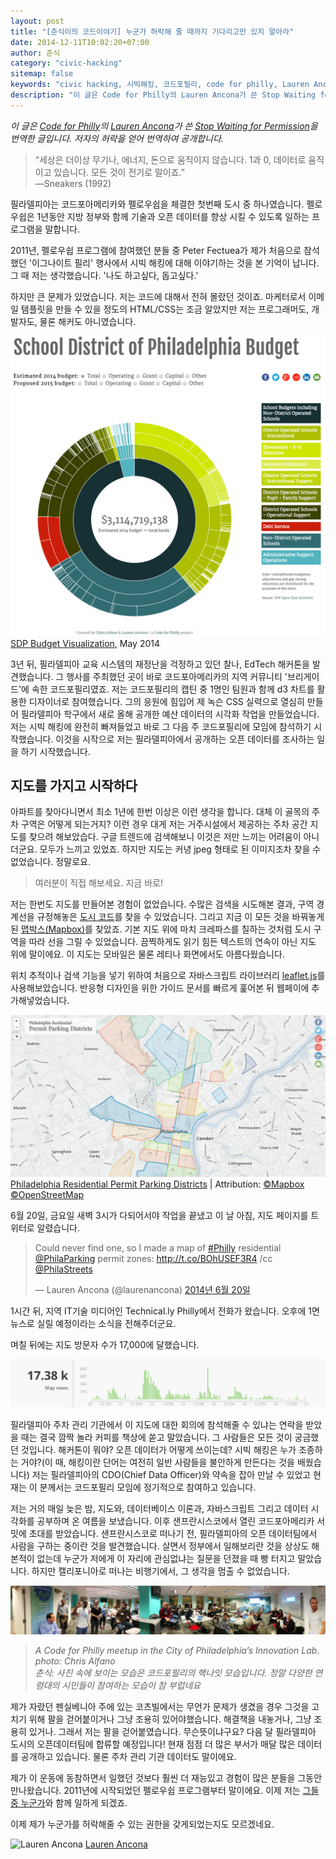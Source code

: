```yaml
---
layout: post
title: "[춘식이의 코드이야기] 누군가 허락해 줄 때까지 기다리고만 있지 말아라"
date: 2014-12-11T10:02:20+07:00
author: 춘식
category: "civic-hacking"
sitemap: false
keywords: "civic hacking, 시빅해킹, 코드포필리, code for philly, Lauren Ancona, 춘식이의 코드이야기, 지도, mapbox, open street map, 맵박스, 오픈스트리트맵, 열린정부, open government"
description: "이 글은 Code for Philly의 Lauren Ancona가 쓴 Stop Waiting for Permission을 번역한 글입니다. 저자의 허락을 얻어 번역하여 공개합니다."
---
```


*이 글은 [Code for Philly](http://codeforphilly.com/)의 [Lauren Ancona](https://medium.com/@laurenancona)가 쓴 [Stop Waiting for Permission](https://medium.com/@laurenancona/stop-waiting-for-permission-23ce71aee8f8)을 번역한 글입니다. 저자의 허락을 얻어 번역하여 공개합니다.*

> “세상은 더이상 무기나, 에너지, 돈으로  움직이지 않습니다. 1과 0, 데이터로 움직이고 있습니다. 모든 것이 전기로 말이죠.”<br>
> —Sneakers (1992)

필라델피아는 코드포아메리카와 펠로우쉽을 체결한 첫번째 도시 중 하나였습니다. 펠로우쉽은 1년동안 지방 정부와 함께 기술과 오픈 데이터를 향상 시킬 수 있도록 일하는 프로그램을 말합니다.

2011년, 펠로우쉽 프로그램에 참여했던 분들 중 Peter Fectuea가 제가 처음으로 참석했던 '이그나이트 필리' 행사에서 시빅 해킹에 대해 이야기하는 것을 본 기억이 납니다. 그 때 저는 생각했습니다. '나도 하고싶다, 돕고싶다.'

하지만 큰 문제가 있었습니다. 저는 코드에 대해서 전혀 몰랐던 것이죠. 마케터로서 이메일 템플릿을 만들 수 있을 정도의 HTML/CSS는 조금 알았지만 저는 프로그래머도, 개발자도, 물론 해커도 아니였습니다.

![School District of Philadelphia Budget](/images/2014/12/schoolbudget.png)
[SDP Budget Visualization](http://schoolbudget.phl.io/), May 2014

3년 뒤, 필라델피아 교육 시스템의 재정난을 걱정하고 있던 찰나, EdTech 해커톤을 발견했습니다. 그 행사를 주최했던 곳이 바로 코드포아메리카의 지역 커뮤니티 '브리게이드'에 속한 코드포필리였죠. 저는 코드포필리의 캡틴 중 1명인 팀원과 함께 d3 차트를 활용한 디자이너로 참여했습니다. 그의 응원에 힘입어 제 녹슨 CSS 실력으로 열심히 만들어 필라델피아 학구에서 새로 올해 공개한 예산 데이터의 시각화 작업을 만들었습니다. 저는 시빅 해킹에 완전히 빠져들었고 바로 그 다음 주 코드포필리에 모임에 참석하기 시작했습니다. 이것을 시작으로 저는 필라델피아에서 공개하는 오픈 데이터를 조사하는 일을 하기 시작했습니다.

## 지도를 가지고 시작하다

아파트를 찾아다니면서 최소 1년에 한번 이상은 이런 생각을 합니다. 대체 이 골목의 주차 구역은 어떻게 되는거지? 이런 경우 대게 저는 거주시설에서 제공하는 주차 공간 지도를 찾으려 해보았습다. 구글 트렌드에 검색해보니 이것은 저만 느끼는 어려움이 아니더군요. 모두가 느끼고 있었죠. 하지만 지도는 커녕 jpeg 형태로 된 이미지조차 찾을 수 없었습니다. 정말로요.

> 여러분이 직접 해보세요. 지금 바로!

저는 한번도 지도를 만들어본 경험이 없었습니다. 수많은 검색을 시도해본 결과, 구역 경계선을 규정해놓은 [도시 코드](http://phillycode.org/12-2703/)를 찾을 수 있었습니다. 그리고 지금 이 모든 것을 바꿔놓게 된 [맵박스(Mapbox)](http://phillycode.org/12-2703/)를 찾았죠. 기본 지도 위에 마치 크레파스를 칠하는 것처럼 도시 구역을 따라 선을 그릴 수 있었습니다. 끔찍하게도 읽기 힘든 텍스트의 연속이 아닌 지도 위에 말이에요. 이 지도는 모바일은 물론 레티나 화면에서도 아름다웠습니다.

위치 추적이나 검색 기능을 넣기 위하여 처음으로 자바스크립트 라이브러리 [leaflet.js](http://leaflet.js/)를 사용해보았습니다. 반응형 디자인을 위한 가이드 문서를 빠르게 훑어본 뒤 웹페이에 추가해넣었습니다.

![Philadelphia Residential Permit Parking Districts](/images/2014/12/permitparkingdistricts.png)
[Philadelphia Residential Permit Parking Districts](http://laurenancona.com/parking) | Attribution: [©Mapbox](https://www.mapbox.com/about/maps/) [©OpenStreetMap](http://www.openstreetmap.org/copyright)

6월 20일, 금요일 새벽 3시가 다되어서야 작업을 끝냈고 이 날 아침, 지도 페이지를 트위터로 알렸습니다.

<blockquote class="twitter-tweet" lang="ko"><p>Could never find one, so I made a map of <a href="https://twitter.com/hashtag/Philly?src=hash">#Philly</a> residential <a href="https://twitter.com/PhilaParking">@PhilaParking</a> permit zones: <a href="http://t.co/BOhUSEF3R4">http://t.co/BOhUSEF3R4</a> /cc <a href="https://twitter.com/PhilaStreets">@PhilaStreets</a></p>
<p>— Lauren Ancona (@laurenancona) <a href="https://twitter.com/laurenancona/status/479998388264787968">2014년 6월 20일</a></p></blockquote>
<script src="//platform.twitter.com/widgets.js" async="" charset="utf-8"></script>

1시간 뒤, 지역 IT기술 미디어인 Technical.ly Philly에서 전화가 왔습니다. 오후에 1면 뉴스로 실릴 예정이라는 소식을 전해주더군요.

며칠 뒤에는 지도 방문자 수가 17,000에 달했습니다.

![Map View](/images/2014/12/mapview.png)

필라델피아 주차 관리 기관에서 이 지도에 대한 회의에 참석해줄 수 있냐는 연락을 받았을 때는 결국 깜짝 놀라 커피를 책상에 쏟고 말았습니다. 그 사람들은 모든 것이 궁금했던 것입니다. 해커톤이 뭐야? 오픈 데이터가 어떻게 쓰이는데? 시빅 해킹은 누가 조종하는 거야?(이 때, 해킹이란 단어는 여전히 일반 사람들을 불안하게 만든다는 것을 배웠습니다) 저는 필라델피아의 CDO(Chief Data Officer)와 약속을 잡아 만날 수 있었고 현재는 이 분께서는 코드포필리 모임에 정기적으로 참여하고 있습니다.

저는 거의 매일 늦은 밤, 지도와, 데이터베이스 이론과, 자바스크립트 그리고 데이터 시각화를 공부하며 온 여름을 보냈습니다. 이후 샌프란시스코에서 열린 코드포아메리카 서밋에 초대를 받았습니다. 샌프란시스코로 떠나기 전, 필라델피아의 오픈 데이터팀에서 사람을 구하는 중이란 것을 발견했습니다. 살면서 정부에서 일해보리란 것을 상상도 해본적이 없는데 누군가 저에게 이 자리에 관심없냐는 질문을 던졌을 때 빵 터지고 말았습니다. 하지만 캘리포니아로 떠나는 비행기에서, 그 생각을 멈출 수 없었습니다.

![Code for Philly meetup](/images/2014/12/codeforphilly_meetup.png)

> *A Code for Philly meetup in the City of Philadelphia’s Innovation Lab. photo: Chris Alfano<br>*
> *춘식: 사진 속에 보이는 모습은 코드포필리의 핵나잇 모습입니다. 정말 다양한 연령대의 시민들이 참여하는 모습이 참 부럽네요*

제가 자랐던 펜실베니아 주에 있는 코츠빌에서는 무언가 문제가 생겼을 경우 그것을 고치기 위해 팔을 걷어붙이거나 그냥 조용히 있어야했습니다. 해결책을 내놓거나, 그냥 조용히 있거나. 그래서 저는 팔을 걷어붙였습니다. 무슨뜻이냐구요? 다음 달 필라델피아 도시의 오픈데이터팀에 합류할 예정입니다! 현재 점점 더 많은 부서가 매달 많은 데이터를 공개하고 있습니다. 물론 주차 관리 기관 데이터도 말이에요.

제가 이 운동에 동참하면서 일했던 것보다 훨씬 더 재능있고 경험이 많은 분들을 그동안 만나왔습니다. 2011년에 시작되었던 펠로우쉽 프로그램부터 말이에요. 이제 저는 [그들 중 누군가](https://twitter.com/atogle)와 함께 일하게 되겠죠.

이제 제가 누군가를 허락해줄 수 있는 권한을 갖게되었는지도 모르겠네요.

![Lauren Ancona](https://d262ilb51hltx0.cloudfront.net/fit/c/80/80/0*fqha4PvDcwjC6UAV.png)
[Lauren Ancona](https://medium.com/@laurenancona)
